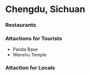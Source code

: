 # Chengdu, Sichuan


### Restaurants


### Attactions for Tourists

- Panda Base
- Wenshu Temple

### Attaction for Locals
